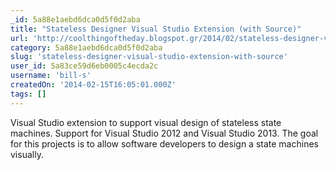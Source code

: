 ```yaml
---
_id: 5a88e1aebd6dca0d5f0d2aba
title: "Stateless Designer Visual Studio Extension (with Source)"
url: 'http://coolthingoftheday.blogspot.gr/2014/02/stateless-designer-visual-studio.html'
category: 5a88e1aebd6dca0d5f0d2aba
slug: 'stateless-designer-visual-studio-extension-with-source'
user_id: 5a83ce59d6eb0005c4ecda2c
username: 'bill-s'
createdOn: '2014-02-15T16:05:01.000Z'
tags: []
---
```


Visual Studio extension to support visual design of stateless state machines. Support for Visual Studio 2012 and Visual Studio 2013. The goal for this projects is to allow software developers to design a state machines visually.

